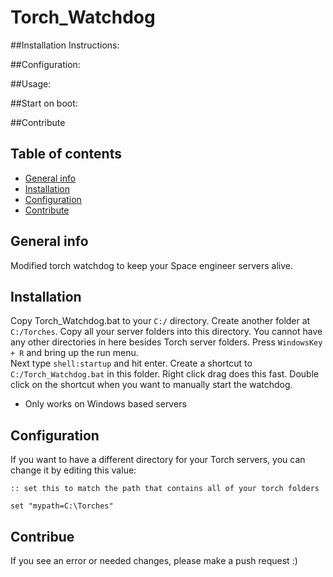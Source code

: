 # Torch_Watchdog

##Installation Instructions:


##Configuration:


##Usage:


##Start on boot:


##Contribute


## Table of contents
* [General info](#general-info)
* [Installation](#installation)
* [Configuration](#configuration)
* [Contribute](#contribue)


## General info
Modified torch watchdog to keep your Space engineer servers alive.
	
## Installation
Copy Torch_Watchdog.bat to your `C:/` directory.
Create another folder at `C:/Torches`.  Copy all your server folders into this directory.   You cannot have any other directories in here besides Torch server folders.
Press `WindowsKey + R` and bring up the run menu.  
Next type `shell:startup` and hit enter.
Create a shortcut to `C:/Torch_Watchdog.bat` in this folder.  Right click drag does this fast.
Double click on the shortcut when you want to manually start the watchdog.
* Only works on Windows based servers

## Configuration
If you want to have a different directory for your Torch servers, you can change it by editing this value:

```
:: set this to match the path that contains all of your torch folders

set "mypath=C:\Torches"
```



## Contribue

If you see an error or needed changes, please make a push request :)
